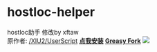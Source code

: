 # hostloc-helper
hostloc助手 修改by xftaw  
原作者: [/XIU2/UserScript](https://github.com/XIU2/UserScript)
[**点我安装**](https://github.com/MCTGqwq/hostloc-helper/raw/main/%E5%85%A8%E7%90%83%E4%B8%BB%E6%9C%BA%E4%BA%A4%E6%B5%81%E8%AE%BA%E5%9D%9B%E5%A2%9E%E5%BC%BA.user.js)
[**Greasy Fork**](https://greasyfork.org/zh-CN/scripts/447868-%E5%85%A8%E7%90%83%E4%B8%BB%E6%9C%BA%E4%BA%A4%E6%B5%81%E8%AE%BA%E5%9D%9B%E5%A2%9E%E5%BC%BA%E4%BF%AE%E6%94%B9%E7%89%88by-xftaw)
![](https://s3.bmp.ovh/imgs/2022/07/15/522dc9ffac3a3b05.jpg)
